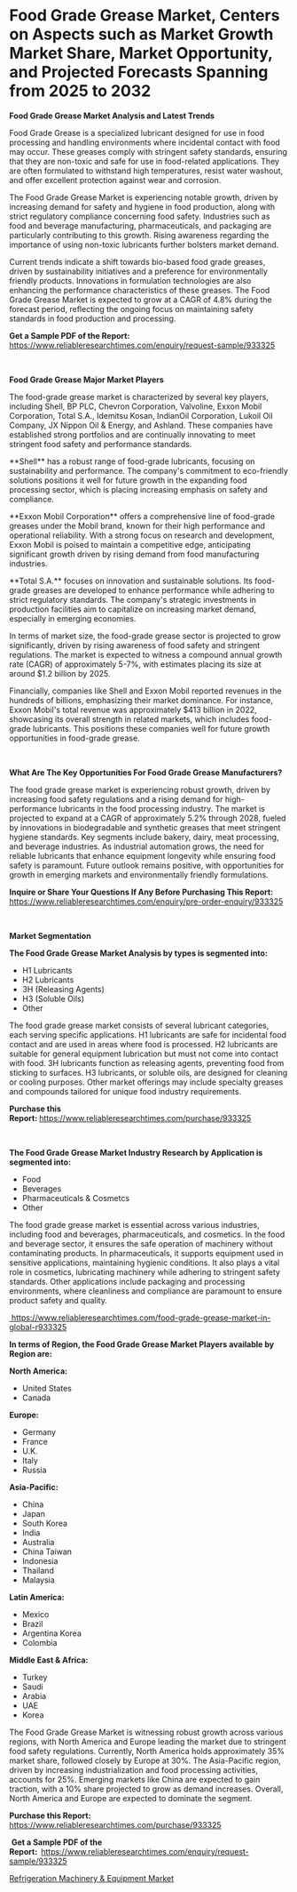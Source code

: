 <p><h1>Food Grade Grease Market, Centers on Aspects such as Market Growth Market Share, Market Opportunity, and Projected Forecasts Spanning from 2025 to 2032</h1></p><p><strong>Food Grade Grease Market Analysis and Latest Trends</strong></p>
<p><p>Food Grade Grease is a specialized lubricant designed for use in food processing and handling environments where incidental contact with food may occur. These greases comply with stringent safety standards, ensuring that they are non-toxic and safe for use in food-related applications. They are often formulated to withstand high temperatures, resist water washout, and offer excellent protection against wear and corrosion.</p><p>The Food Grade Grease Market is experiencing notable growth, driven by increasing demand for safety and hygiene in food production, along with strict regulatory compliance concerning food safety. Industries such as food and beverage manufacturing, pharmaceuticals, and packaging are particularly contributing to this growth. Rising awareness regarding the importance of using non-toxic lubricants further bolsters market demand.</p><p>Current trends indicate a shift towards bio-based food grade greases, driven by sustainability initiatives and a preference for environmentally friendly products. Innovations in formulation technologies are also enhancing the performance characteristics of these greases. The Food Grade Grease Market is expected to grow at a CAGR of 4.8% during the forecast period, reflecting the ongoing focus on maintaining safety standards in food production and processing.</p></p>
<p><strong>Get a Sample PDF of the Report:&nbsp;</strong> <a href="https://www.reliableresearchtimes.com/enquiry/request-sample/933325?utm_campaign=2232&utm_medium=2&utm_source=Github&utm_content=ia&utm_term=21032025&utm_id=food-grade-grease">https://www.reliableresearchtimes.com/enquiry/request-sample/933325</a></p>
<p>&nbsp;</p>
<p><strong>Food Grade Grease Major Market Players</strong></p>
<p><p>The food-grade grease market is characterized by several key players, including Shell, BP PLC, Chevron Corporation, Valvoline, Exxon Mobil Corporation, Total S.A., Idemitsu Kosan, IndianOil Corporation, Lukoil Oil Company, JX Nippon Oil & Energy, and Ashland. These companies have established strong portfolios and are continually innovating to meet stringent food safety and performance standards.</p><p>**Shell** has a robust range of food-grade lubricants, focusing on sustainability and performance. The company's commitment to eco-friendly solutions positions it well for future growth in the expanding food processing sector, which is placing increasing emphasis on safety and compliance.</p><p>**Exxon Mobil Corporation** offers a comprehensive line of food-grade greases under the Mobil brand, known for their high performance and operational reliability. With a strong focus on research and development, Exxon Mobil is poised to maintain a competitive edge, anticipating significant growth driven by rising demand from food manufacturing industries.</p><p>**Total S.A.** focuses on innovation and sustainable solutions. Its food-grade greases are developed to enhance performance while adhering to strict regulatory standards. The company's strategic investments in production facilities aim to capitalize on increasing market demand, especially in emerging economies.</p><p>In terms of market size, the food-grade grease sector is projected to grow significantly, driven by rising awareness of food safety and stringent regulations. The market is expected to witness a compound annual growth rate (CAGR) of approximately 5-7%, with estimates placing its size at around $1.2 billion by 2025.</p><p>Financially, companies like Shell and Exxon Mobil reported revenues in the hundreds of billions, emphasizing their market dominance. For instance, Exxon Mobil's total revenue was approximately $413 billion in 2022, showcasing its overall strength in related markets, which includes food-grade lubricants. This positions these companies well for future growth opportunities in food-grade grease.</p></p>
<p>&nbsp;</p>
<p><strong>What Are The Key Opportunities For Food Grade Grease Manufacturers?</strong></p>
<p><p>The food grade grease market is experiencing robust growth, driven by increasing food safety regulations and a rising demand for high-performance lubricants in the food processing industry. The market is projected to expand at a CAGR of approximately 5.2% through 2028, fueled by innovations in biodegradable and synthetic greases that meet stringent hygiene standards. Key segments include bakery, dairy, meat processing, and beverage industries. As industrial automation grows, the need for reliable lubricants that enhance equipment longevity while ensuring food safety is paramount. Future outlook remains positive, with opportunities for growth in emerging markets and environmentally friendly formulations.</p></p>
<p><strong>Inquire or Share Your Questions If Any Before Purchasing This Report:</strong> <a href="https://www.reliableresearchtimes.com/enquiry/pre-order-enquiry/933325?utm_campaign=2232&utm_medium=2&utm_source=Github&utm_content=ia&utm_term=21032025&utm_id=food-grade-grease">https://www.reliableresearchtimes.com/enquiry/pre-order-enquiry/933325</a></p>
<p>&nbsp;</p>
<p><strong>Market Segmentation</strong></p>
<p><strong>The Food Grade Grease Market Analysis by types is segmented into:</strong></p>
<p><ul><li>H1 Lubricants</li><li>H2 Lubricants</li><li>3H (Releasing Agents)</li><li>H3 (Soluble Oils)</li><li>Other</li></ul></p>
<p><p>The food grade grease market consists of several lubricant categories, each serving specific applications. H1 lubricants are safe for incidental food contact and are used in areas where food is processed. H2 lubricants are suitable for general equipment lubrication but must not come into contact with food. 3H lubricants function as releasing agents, preventing food from sticking to surfaces. H3 lubricants, or soluble oils, are designed for cleaning or cooling purposes. Other market offerings may include specialty greases and compounds tailored for unique food industry requirements.</p></p>
<p><strong>Purchase this Report:&nbsp;</strong><a href="https://www.reliableresearchtimes.com/purchase/933325?utm_campaign=2232&utm_medium=2&utm_source=Github&utm_content=ia&utm_term=21032025&utm_id=food-grade-grease">https://www.reliableresearchtimes.com/purchase/933325</a></p>
<p>&nbsp;</p>
<p><strong>The Food Grade Grease Market Industry Research by Application is segmented into:</strong></p>
<p><ul><li>Food</li><li>Beverages</li><li>Pharmaceuticals & Cosmetcs</li><li>Other</li></ul></p>
<p><p>The food grade grease market is essential across various industries, including food and beverages, pharmaceuticals, and cosmetics. In the food and beverage sector, it ensures the safe operation of machinery without contaminating products. In pharmaceuticals, it supports equipment used in sensitive applications, maintaining hygienic conditions. It also plays a vital role in cosmetics, lubricating machinery while adhering to stringent safety standards. Other applications include packaging and processing environments, where cleanliness and compliance are paramount to ensure product safety and quality.</p></p>
<p><a href="https://www.reliableresearchtimes.com/food-grade-grease-market-in-global-r933325?utm_campaign=2232&utm_medium=2&utm_source=Github&utm_content=ia&utm_term=21032025&utm_id=food-grade-grease">&nbsp;https://www.reliableresearchtimes.com/food-grade-grease-market-in-global-r933325</a></p>
<p><strong>In terms of Region, the Food Grade Grease Market Players available by Region are:</strong></p>
<p>
    <p> <strong> North America: </strong>
        <ul>
            <li>United States</li>
            <li>Canada</li>
        </ul>
        </p> 
    <p> <strong> Europe: </strong>
        <ul>
            <li>Germany</li>
            <li>France</li>
            <li>U.K.</li>
            <li>Italy</li>
            <li>Russia</li>
        </ul>
        </p> 
    <p> <strong> Asia-Pacific: </strong>
        <ul>
            <li>China</li>
            <li>Japan</li>
            <li>South Korea</li>
            <li>India</li>
            <li>Australia</li>
            <li>China Taiwan</li>
            <li>Indonesia</li>
            <li>Thailand</li>
            <li>Malaysia</li>
        </ul>
        </p> 
    <p> <strong> Latin America: </strong>
        <ul>
            <li>Mexico</li>
            <li>Brazil</li>
            <li>Argentina Korea</li>
            <li>Colombia</li>
        </ul>
        </p> 
    <p> <strong> Middle East & Africa: </strong>
        <ul>
            <li>Turkey</li>
            <li>Saudi</li>
            <li>Arabia</li>
            <li>UAE</li>
            <li>Korea</li>
        </ul>
    </p>
    </p>
<p><p>The Food Grade Grease Market is witnessing robust growth across various regions, with North America and Europe leading the market due to stringent food safety regulations. Currently, North America holds approximately 35% market share, followed closely by Europe at 30%. The Asia-Pacific region, driven by increasing industrialization and food processing activities, accounts for 25%. Emerging markets like China are expected to gain traction, with a 10% share projected to grow as demand increases. Overall, North America and Europe are expected to dominate the segment.</p></p>
<p><strong>Purchase this Report: </strong><a href="https://www.reliableresearchtimes.com/purchase/933325?utm_campaign=2232&utm_medium=2&utm_source=Github&utm_content=ia&utm_term=21032025&utm_id=food-grade-grease">https://www.reliableresearchtimes.com/purchase/933325</a></p>
<p>&nbsp;<strong>Get a Sample PDF of the Report:&nbsp;&nbsp;</strong><a href="https://www.reliableresearchtimes.com/enquiry/request-sample/933325?utm_campaign=2232&utm_medium=2&utm_source=Github&utm_content=ia&utm_term=21032025&utm_id=food-grade-grease">https://www.reliableresearchtimes.com/enquiry/request-sample/933325</a></p>
<p><strong></strong></p>
<p><p><a href="https://github.com/nicoletavirag/Market-Research-Report-List-5/blob/main/refrigeration-machinery-equipment-market.md?utm_campaign=2232&utm_medium=2&utm_source=Github&utm_content=ia&utm_term=21032025&utm_id=food-grade-grease">Refrigeration Machinery & Equipment Market</a></p></p>